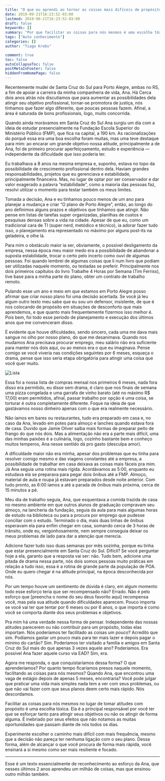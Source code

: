 ```yaml
---
title: "O que eu aprendi ao tornar as coisas mais difíceis de propósito"
date: 2019-09-21T16:23:52-03:00
lastmod: 2019-90-21T16:23:52-03:00
draft: false
keywords: []
summary: "Por que facilitar as coisas para nós mesmos é uma escolha tóxica."
tags: ["Auto conhecimento"]
categories: []
author: "Tiago Krebs"

comment: true
toc: false
autoCollapseToc: false
postMetaInFooter: false
hiddenFromHomePage: false
---
```


Recentemente mudei de Santa Cruz do Sul para Porto Alegre, ambas no RS, a fim de apoiar a carreira da minha companheira de vida, Ana. Há Cerca dois anos atrás nós discutíamos que para aumentar as possibilidades dela atingir seu objetivo profissional, tornar-se promotora de justiça, nós tínhamos que fazer algo diferente, que poucas pessoas fazem. Afinal, a área é saturada de bons profissionais, logo, muito concorrida.

Quando ainda morávamos em Santa Cruz do Sul Ana surgiu um dia com a ideia de estudar presencialmente na Fundação Escola Superior do Ministério Público (FMP), que fica na capital, a 190 km. As racionalizações do porquê essa era uma boa escolha foram muitas, mas uma teve destaque para mim: ao encarar um grande objetivo nossa atitude, principalmente a de Ana, foi de primeiro procurar aperfeiçoamento, estudo e experiência — independente da dificuldade que isso poderia ter.

Eu trabalhava a 8 anos na mesma empresa e, suponho, estava no topo da possibilidade de crescimento profissional dentro dela. Haviam grandes responsabilidades, projetos que eu gerenciava e estabilidade, principalmente financeira. Mas, no lugar de optar por ser conservador e dar valor exagerado a palavra “estabilidade”, como a maioria das pessoas faz, resolvi utilizar o momento para testar também os meus limites.

Tomada a decisão, Ana e eu tínhamos pouco menos de um ano para planejar a mudança e criar “O plano de Porto Alegre”, então, ao longo do ano definimos alguns prazos e objetivos que tínhamos que atingir. Não pense em listas de tarefas super organizadas, planilhas de custos e pesquisas densas sobre a vida na cidade. Apesar de que eu, como um tradicional cara de TI (super nerd, metódico e técnico), ia adorar fazer tudo isso, o planejamento era representado no máximo por alguns post-its na geladeira, e olhe lá.

Para mim o obstáculo maior ia ser, obviamente, o possível desligamento da empresa, nessa época meu maior medo era a possibilidade de abandonar a suposta estabilidade, trocar o certo pelo incerto como ouvi de algumas pessoas. Foi quando lembrei de algumas coisas que li num livro que podiam ser utilizadas naquele momento, ou testadas se preferir. Principalmente nos dois primeiros capítulos do livro Trabalhe 4 Horas por Semana (Tim Ferriss), tive base para a minha parte do plano, obter um contrato de trabalho remoto.

Pulando esse um ano e meio em que estamos em Porto Alegre posso afirmar que criar nosso plano foi uma decisão acertada. Se você já leu algum outro texto meu sabe que eu sou um defensor, insistente, de que é nos colocando de propósito em situações de desconforto que mais aprendemos, e que quanto mais frequentemente fizermos isso melhor é. Pois bem, foi todo esse período de planejamento e execução dos últimos anos que me convenceram disso.

É evidente que houve dificuldades, sendo sincero, cada uma me dava mais sangue no olho por nosso plano, do que me desanimava. Quando nos mudamos Ana precisava procurar emprego, meu salário não era suficiente para manter nós dois aqui, ou ao menos era o que eu imaginava. Pense comigo se você viveria nas condições seguintes por 6 meses, esqueça o drama, pense que isso seria etapa obrigatória para atingir uma coisa que você quer muito.

![Lista](/images/post/mais-dificil-de-proposito/lista.png)

Essa foi a nossa lista de compras mensal nos primeiros 6 meses, nada fora disso era permitido, eu disse sem drama, é claro que nos finais de semana uma pizza congelada e uma garrafa de vinho barato (até no máximo R$ 17,00) eram permitidos, afinal, passar trabalho por opção é uma coisa, se torturar é outra completamente diferente. Foque na ideia de que gastávamos nosso dinheiro apenas com o que era realmente necessário.

Não íamos em bares ou restaurantes, tudo era preparado em casa e, no caso da Ana, levado em potes para almoço e lanches quando estava fora de casa. Duvido que Jamie Oliver saiba mais formas de preparar peito de frango do que nós dois. Mas a alimentação não era a parte mais difícil, uma das minhas paixões é a culinária, logo, cozinho bastante bem e conheço muitos temperos, Ana nesse sentido dá pro gasto (desculpa amor).

A dificuldade maior não era minha, apesar dos problemas que eu tinha para resolver comigo mesmo e das viagens constantes até a empresa, a possibilidade de trabalhar em casa deixava as coisas mais fáceis pra mim. Já Ana seguia uma rotina mais rígida. Acordávamos as 5:00, enquanto eu estudava ela se preparava para pegar dois ônibus até a FMP. Almoço, material de aula e roupa já estavam preparados desde noite anterior. Com tudo pronto, as 6:00 íamos a até a parada de ônibus mais próxima, cerca de 15 minutos a pé.

Meu dia de trabalho seguia, Ana, que esquentava a comida trazida de casa no mesmo ambiente em que outros alunos de graduação compravam seu almoço, na lancheria da fundação, seguia da aula para mais algumas horas de estudo na biblioteca ou para a procura por emprego que pudesse conciliar com o estudo. Terminado o dia, mais duas linhas de ônibus esperavam ela para enfim chegar em casa, somando cerca de 3 horas de trânsito, onde eu, vergonhosamente, nem sempre conseguia deixar os meus problemas de lado para dar a atenção que merecia.

Adicione fazer tudo isso duas semanas por mês sozinha, porque eu tinha que estar presencialmente em Santa Cruz do Sul. Difícil? Se você perguntar hoje a ela, garanto que a resposta vai ser: não. Tudo bem, adicione uma pitada de drama nessa parte, nós dois somos pessoas muito práticas em relação a tudo isso, essa é a rotina de grande parte da população de POA. Onde eu quero chegar é na atitude principal, na época desconhecida por nós.

Por um tempo houve um sentimento de dúvida é claro, em algum momento todo esse esforço teria que ser recompensado não? Errado. Não é pelo esforço que [preencha o nome do seu deus favorito aqui] recompensa você, mas pela sua atitude quando dificuldades aparecem. Pouco importa se você vai ter que tentar por 6 meses ou por 6 anos, o que importa é como você se comporta diante dos seus problemas e objetivos.

Pra mim há uma verdade nessa forma de pensar. Independente das nossas atitudes parecerem ou não contribuir para um propósito, todas elas importam. Nós poderíamos ter facilitado as coisas um pouco? Acredito que sim. Podíamos gastar um pouco mais para ter mais lazer e depois pagar o mínimo do cartão? Sim. Poderíamos ter visitado a família e amigos em Santa Cruz do Sul mais do que apenas 3 vezes aquele ano? Poderíamos. Era possível Ana fazer aquele curso via EAD? Sim, era.

Agora me responda, o que conquistaríamos dessa forma? O que aprenderíamos? Por quanto tempo ficaríamos presos naquele momento, facilitando as coisas para nós mesmos? Quando Ana, que encontrou uma vaga de estágio depois de apenas 5 meses, encontraria? Você pode julgar que praticar uma vida mais simples nada tem a ver com seus problemas, ou que não vai fazer com que seus planos deem certo mais rápido. Nós descordamos.

Facilitar as coisas para nós mesmos no lugar de tomar atitudes com propósito é uma escolha tóxica. Ela é a principal responsável por você ter que se esforçar tanto para atingir seus objetivos ou não os atingir de forma alguma. É inebriado por seus efeitos que não notamos as muitas oportunidades que passam diante de nós todos os dias.

Experimente escolher o caminho mais difícil com mais frequência, mesmo que a decisão não pareça ter nenhuma ligação com o seu plano. Dessa forma, além de alcançar o que você procura de forma mais rápida, você ensinará a si mesmo como ser mais resiliente e focado.

---

Esse é um texto essencialmente de reconhecimento ao esforço da Ana, que nesses últimos 2 anos aprendeu um milhão de coisas, mas que ensinou outro milhão também.